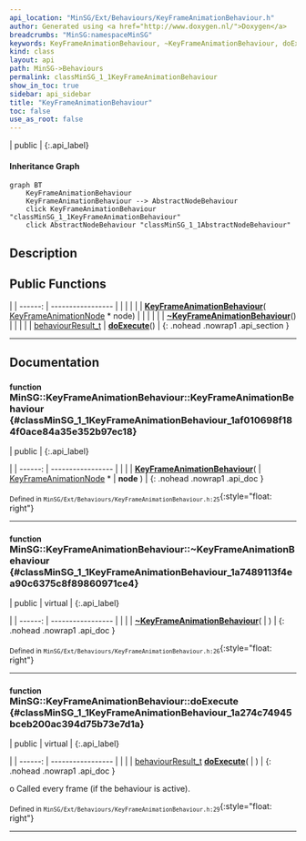 ```yaml
---
api_location: "MinSG/Ext/Behaviours/KeyFrameAnimationBehaviour.h"
author: Generated using <a href="http://www.doxygen.nl/">Doxygen</a>
breadcrumbs: "MinSG:namespaceMinSG"
keywords: KeyFrameAnimationBehaviour, ~KeyFrameAnimationBehaviour, doExecute
kind: class
layout: api
path: MinSG->Behaviours
permalink: classMinSG_1_1KeyFrameAnimationBehaviour
show_in_toc: true
sidebar: api_sidebar
title: "KeyFrameAnimationBehaviour"
toc: false
use_as_root: false
---
```


| public |
{:.api_label}

#### Inheritance Graph

```mermaid
graph BT
	KeyFrameAnimationBehaviour
	KeyFrameAnimationBehaviour --> AbstractNodeBehaviour
	click KeyFrameAnimationBehaviour "classMinSG_1_1KeyFrameAnimationBehaviour"
	click AbstractNodeBehaviour "classMinSG_1_1AbstractNodeBehaviour"
```

## Description





## Public Functions

|
| ------: | ----------------- |
|  | |
|  | **[KeyFrameAnimationBehaviour](#classMinSG_1_1KeyFrameAnimationBehaviour_1af010698f184f0ace84a35e352b97ec18)**( [KeyFrameAnimationNode](classMinSG_1_1KeyFrameAnimationNode) * node) |
|  | |
|  | **[~KeyFrameAnimationBehaviour](#classMinSG_1_1KeyFrameAnimationBehaviour_1a7489113f4ea90c6375c8f89860971ce4)**() |
|  | |
| [behaviourResult_t](classMinSG_1_1Behavior#classMinSG_1_1Behavior_1afbd60a8df73dc581d2d00a1483f630ef) | **[doExecute](#classMinSG_1_1KeyFrameAnimationBehaviour_1a274c74945bceb200ac394d75b73e7d1a)**() |
{: .nohead .nowrap1 .api_section }


-------------------------------------------------------------------

## Documentation

### <small>function</small><br/> MinSG::KeyFrameAnimationBehaviour::KeyFrameAnimationBehaviour {#classMinSG_1_1KeyFrameAnimationBehaviour_1af010698f184f0ace84a35e352b97ec18}

| public |
{:.api_label}

|
| ------: | ----------------- |
|  |
|  **[KeyFrameAnimationBehaviour](#classMinSG_1_1KeyFrameAnimationBehaviour_1af010698f184f0ace84a35e352b97ec18)**( |  [KeyFrameAnimationNode](classMinSG_1_1KeyFrameAnimationNode) * | **node** ) |
{: .nohead .nowrap1 .api_doc }





<sub>Defined in `MinSG/Ext/Behaviours/KeyFrameAnimationBehaviour.h:25`</sub>{:style="float: right"}

-------------------------------------------------------------------

### <small>function</small><br/> MinSG::KeyFrameAnimationBehaviour::~KeyFrameAnimationBehaviour {#classMinSG_1_1KeyFrameAnimationBehaviour_1a7489113f4ea90c6375c8f89860971ce4}

| public | virtual |
{:.api_label}

|
| ------: | ----------------- |
|  |
|  **[~KeyFrameAnimationBehaviour](#classMinSG_1_1KeyFrameAnimationBehaviour_1a7489113f4ea90c6375c8f89860971ce4)**( |  ) |
{: .nohead .nowrap1 .api_doc }





<sub>Defined in `MinSG/Ext/Behaviours/KeyFrameAnimationBehaviour.h:26`</sub>{:style="float: right"}

-------------------------------------------------------------------

### <small>function</small><br/> MinSG::KeyFrameAnimationBehaviour::doExecute {#classMinSG_1_1KeyFrameAnimationBehaviour_1a274c74945bceb200ac394d75b73e7d1a}

| public | virtual |
{:.api_label}

|
| ------: | ----------------- |
|  |
| [behaviourResult_t](classMinSG_1_1Behavior#classMinSG_1_1Behavior_1afbd60a8df73dc581d2d00a1483f630ef) **[doExecute](#classMinSG_1_1KeyFrameAnimationBehaviour_1a274c74945bceb200ac394d75b73e7d1a)**( |  ) |
{: .nohead .nowrap1 .api_doc }



o Called every frame (if the behaviour is active).



<sub>Defined in `MinSG/Ext/Behaviours/KeyFrameAnimationBehaviour.h:29`</sub>{:style="float: right"}

-------------------------------------------------------------------

